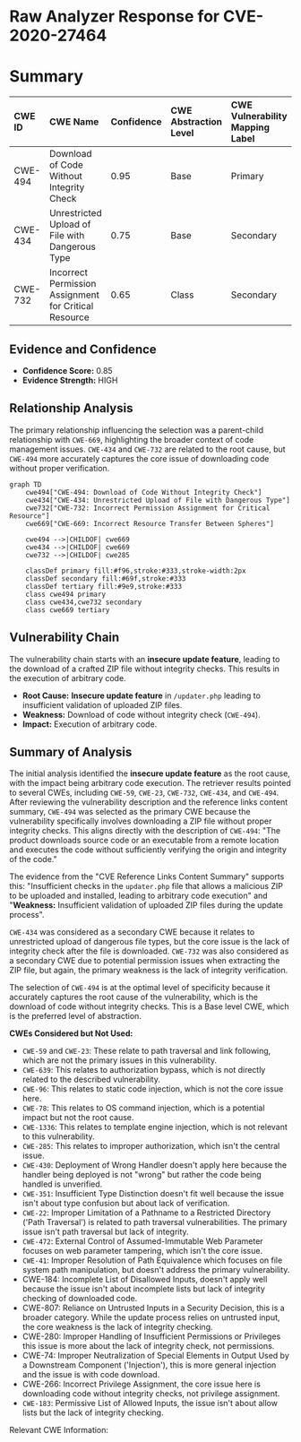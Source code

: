 # Raw Analyzer Response for CVE-2020-27464

# Summary
| CWE ID  | CWE Name                                                                  | Confidence | CWE Abstraction Level | CWE Vulnerability Mapping Label | CWE-Vulnerability Mapping Notes |
| :-------- | :------------------------------------------------------------------------ | :--------- | :-------------------- | :------------------------------ | :------------------------------ |
| CWE-494   | Download of Code Without Integrity Check                                   | 0.95       | Base                  | Primary                         | Allowed                       |
| CWE-434   | Unrestricted Upload of File with Dangerous Type                           | 0.75       | Base                  | Secondary                       | Allowed                       |
| CWE-732   | Incorrect Permission Assignment for Critical Resource                    | 0.65       | Class                 | Secondary                       | Allowed-with-Review           |

## Evidence and Confidence

*   **Confidence Score:** 0.85
*   **Evidence Strength:** HIGH

## Relationship Analysis
The primary relationship influencing the selection was a parent-child relationship with `CWE-669`, highlighting the broader context of code management issues. `CWE-434` and `CWE-732` are related to the root cause, but `CWE-494` more accurately captures the core issue of downloading code without proper verification.

```mermaid
graph TD
    cwe494["CWE-494: Download of Code Without Integrity Check"]
    cwe434["CWE-434: Unrestricted Upload of File with Dangerous Type"]
    cwe732["CWE-732: Incorrect Permission Assignment for Critical Resource"]
    cwe669["CWE-669: Incorrect Resource Transfer Between Spheres"]
    
    cwe494 -->|CHILDOF| cwe669
    cwe434 -->|CHILDOF| cwe669
    cwe732 -->|CHILDOF| cwe285
    
    classDef primary fill:#f96,stroke:#333,stroke-width:2px
    classDef secondary fill:#69f,stroke:#333
    classDef tertiary fill:#9e9,stroke:#333
    class cwe494 primary
    class cwe434,cwe732 secondary
    class cwe669 tertiary
```

## Vulnerability Chain
The vulnerability chain starts with an **insecure update feature**, leading to the download of a crafted ZIP file without integrity checks. This results in the execution of arbitrary code.

*   **Root Cause:** **Insecure update feature** in `/updater.php` leading to insufficient validation of uploaded ZIP files.
*   **Weakness:** Download of code without integrity check (`CWE-494`).
*   **Impact:** Execution of arbitrary code.

## Summary of Analysis
The initial analysis identified the **insecure update feature** as the root cause, with the impact being arbitrary code execution. The retriever results pointed to several CWEs, including `CWE-59`, `CWE-23`, `CWE-732`, `CWE-434`, and `CWE-494`. After reviewing the vulnerability description and the reference links content summary, `CWE-494` was selected as the primary CWE because the vulnerability specifically involves downloading a ZIP file without proper integrity checks. This aligns directly with the description of `CWE-494`: "The product downloads source code or an executable from a remote location and executes the code without sufficiently verifying the origin and integrity of the code."

The evidence from the "CVE Reference Links Content Summary" supports this: "Insufficient checks in the `updater.php` file that allows a malicious ZIP to be uploaded and installed, leading to arbitrary code execution" and "**Weakness:** Insufficient validation of uploaded ZIP files during the update process".

`CWE-434` was considered as a secondary CWE because it relates to unrestricted upload of dangerous file types, but the core issue is the lack of integrity check after the file is downloaded. `CWE-732` was also considered as a secondary CWE due to potential permission issues when extracting the ZIP file, but again, the primary weakness is the lack of integrity verification.

The selection of `CWE-494` is at the optimal level of specificity because it accurately captures the root cause of the vulnerability, which is the download of code without integrity checks. This is a Base level CWE, which is the preferred level of abstraction.

**CWEs Considered but Not Used:**

*   `CWE-59` and `CWE-23`: These relate to path traversal and link following, which are not the primary issues in this vulnerability.
*   `CWE-639`: This relates to authorization bypass, which is not directly related to the described vulnerability.
*   `CWE-96`: This relates to static code injection, which is not the core issue here.
*   `CWE-78`: This relates to OS command injection, which is a potential impact but not the root cause.
*   `CWE-1336`: This relates to template engine injection, which is not relevant to this vulnerability.
*   `CWE-285`: This relates to improper authorization, which isn't the central issue.
*   `CWE-430`: Deployment of Wrong Handler doesn't apply here because the handler being deployed is not "wrong" but rather the code being handled is unverified.
*   `CWE-351`: Insufficient Type Distinction doesn't fit well because the issue isn't about type confusion but about lack of verification.
*   `CWE-22`: Improper Limitation of a Pathname to a Restricted Directory ('Path Traversal') is related to path traversal vulnerabilities. The primary issue isn't path traversal but lack of integrity.
*   `CWE-472`: External Control of Assumed-Immutable Web Parameter focuses on web parameter tampering, which isn't the core issue.
*   `CWE-41`: Improper Resolution of Path Equivalence which focuses on file system path manipulation, but doesn't address the primary vulnerability.
*    CWE-184: Incomplete List of Disallowed Inputs, doesn't apply well because the issue isn't about incomplete lists but lack of integrity checking of downloaded code.
*    CWE-807: Reliance on Untrusted Inputs in a Security Decision, this is a broader category. While the update process relies on untrusted input, the core weakness is the lack of integrity checking.
*    CWE-280: Improper Handling of Insufficient Permissions or Privileges this issue is more about the lack of integrity check, not permissions.
*    CWE-74: Improper Neutralization of Special Elements in Output Used by a Downstream Component ('Injection'), this is more general injection and the issue is with code download.
*    CWE-266: Incorrect Privilege Assignment, the core issue here is downloading code without integrity checks, not privilege assignment.
*   `CWE-183`: Permissive List of Allowed Inputs, the issue isn't about allow lists but the lack of integrity checking.

Relevant CWE Information:
